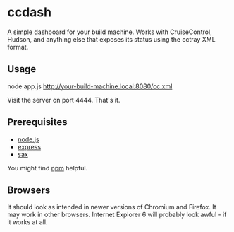 ccdash
======

A simple dashboard for your build machine. Works with CruiseControl, Hudson,
and anything else that exposes its status using the cctray XML format.

Usage
-----

node app.js http://your-build-machine.local:8080/cc.xml

Visit the server on port 4444. That's it.

Prerequisites
-------------

* [node.js](http://nodejs.org/)
* [express](http://expressjs.com/)
* [sax](http://github.com/isaacs/sax-js)

You might find [npm](http://npmjs.org/) helpful.

Browsers
--------

It should look as intended in newer versions of Chromium and Firefox. It may
work in other browsers. Internet Explorer 6 will probably look awful  - if it
works at all.

